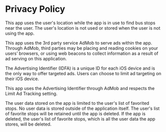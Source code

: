 # Privacy Policy

This app uses the user's location while the app is in use to find bus stops near the user. The user's location is not used or stored when the user is not using the app.

This app uses the 3rd party service AdMob to serve ads within the app. Through AdMob, third parties may be placing and reading cookies on your users’ browsers, or using web beacons to collect information as a result of ad serving on this application.

The Advertising Identifier (IDFA) is a unique ID for each iOS device and is the only way to offer targeted ads. Users can choose to limit ad targeting on their iOS device.

This app uses the Advertising Identifier through AdMob and respects the Limit Ad Tracking setting.

The user data stored on the app is limited to the user's list of favorited stops. No user data is stored outside of the application itself. The user's list of favorite stops will be retained until the app is deleted. If the app is deleted, the user's list of favorite stops, which is all the user data the app stores, will be deleted.
